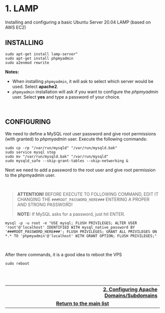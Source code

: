 # 1. LAMP
Installing and configuring a basic Ubuntu Server 20.04 LAMP (based on AWS EC2)

## INSTALLING

    sudo apt-get install lamp-server^
    sudo apt-get install phpmyadmin
    sudo a2enmod rewrite

**Notes:**

 - When installing `phpmyadmin`, it will ask to select which server would be used. Select **apache2**.
 - `phpmyadmin` installation will ask if you want to configure the *phpmyadmin* user. Select **yes** and type a password of your choice.

<br>

## CONFIGURING
We need to define a MySQL *root* user password and give root permissions (with granted) to *phpmyadmin* user.
Execute the following commands:

    sudo cp -rp "/var/run/mysqld" "/var/run/mysqld.bak"
    sudo service mysql stop
    sudo mv "/var/run/mysqld.bak" "/var/run/mysqld"
    sudo mysqld_safe --skip-grant-tables --skip-networking &

Next we need to add a password to the root user and give root permission to the phpmyadmin user.

<br>

> **ATTENTION!**
> BEFORE EXECUTE TO FOLLOWING COMMAND, EDIT IT CHANGING THE `###ROOT_PASSWORD_HERE###` ENTERING A PROPER AND STRONG PASSWORD!
> 
> **NOTE:** If MySQL asks for a password, just hit ENTER.

    mysql -p -u root -e "USE mysql; FLUSH PRIVILEGES; ALTER USER 'root'@'localhost' IDENTIFIED WITH mysql_native_password BY '###ROOT_PASSWORD_HERE###'; FLUSH PRIVILEGES; GRANT ALL PRIVILEGES ON *.* TO 'phpmyadmin'@'localhost' WITH GRANT OPTION; FLUSH PRIVILEGES;"

<br>

After there commands, it is a good idea to reboot the VPS

    sudo reboot

<br><br>
<div>
    <table width="9000">
        <tr>
            <td width="9000">
            </td>
            <td width="50%" align="right">
                <a href="https://github.com/andregalastri/tutorials/blob/main/Ubuntu%20Server/2.%20CONFIGURING%20APACHE%20DOMAINS-SUBDOMAINS.md"><b>2. Configuring Apache Domains/Subdomains</b></a>
            </td>
        </tr>
        <tr>
            <td width="9000" colspan="2" align="center">
                <a href="">
                    <b>Return to the main list</b>
                </a>
            </td>
        </tr>
    </table>
</div>
